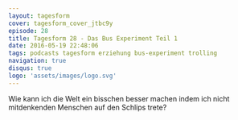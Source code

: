 ```yaml
---
layout: tagesform
cover: tagesform_cover_jtbc9y
episode: 28
title: Tagesform 28 - Das Bus Experiment Teil 1
date: 2016-05-19 22:48:06
tags: podcasts tagesform erziehung bus-experiment trolling
navigation: true
disqus: true
logo: 'assets/images/logo.svg'
---
```


Wie kann ich die Welt ein bisschen besser machen indem ich
nicht mitdenkenden Menschen auf den Schlips trete?
